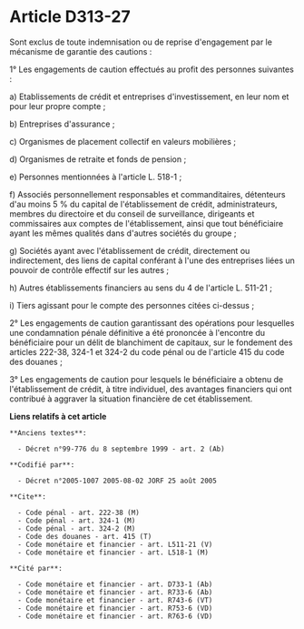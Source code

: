 # Article D313-27

Sont exclus de toute indemnisation ou de reprise d'engagement par le mécanisme de garantie des cautions :

1° Les engagements de caution effectués au profit des personnes suivantes :

a) Etablissements de crédit et entreprises d'investissement, en leur nom et pour leur propre compte ;

b) Entreprises d'assurance ;

c) Organismes de placement collectif en valeurs mobilières ;

d) Organismes de retraite et fonds de pension ;

e) Personnes mentionnées à l'article L. 518-1 ;

f) Associés personnellement responsables et commanditaires, détenteurs d'au moins 5 % du capital de l'établissement de
crédit, administrateurs, membres du directoire et du conseil de surveillance, dirigeants et commissaires aux comptes de
l'établissement, ainsi que tout bénéficiaire ayant les mêmes qualités dans d'autres sociétés du groupe ;

g) Sociétés ayant avec l'établissement de crédit, directement ou indirectement, des liens de capital conférant à l'une des
entreprises liées un pouvoir de contrôle effectif sur les autres ;

h) Autres établissements financiers au sens du 4 de l'article L. 511-21 ;

i) Tiers agissant pour le compte des personnes citées ci-dessus ;

2° Les engagements de caution garantissant des opérations pour lesquelles une condamnation pénale définitive a été prononcée
à l'encontre du bénéficiaire pour un délit de blanchiment de capitaux, sur le fondement des articles 222-38, 324-1 et 324-2
du code pénal ou de l'article 415 du code des douanes ;

3° Les engagements de caution pour lesquels le bénéficiaire a obtenu de l'établissement de crédit, à titre individuel, des
avantages financiers qui ont contribué à aggraver la situation financière de cet établissement.

**Liens relatifs à cet article**

	**Anciens textes**:

	  - Décret n°99-776 du 8 septembre 1999 - art. 2 (Ab)

	**Codifié par**:

	  - Décret n°2005-1007 2005-08-02 JORF 25 août 2005

	**Cite**:

	  - Code pénal - art. 222-38 (M)
	  - Code pénal - art. 324-1 (M)
	  - Code pénal - art. 324-2 (M)
	  - Code des douanes - art. 415 (T)
	  - Code monétaire et financier - art. L511-21 (V)
	  - Code monétaire et financier - art. L518-1 (M)

	**Cité par**:

	  - Code monétaire et financier - art. D733-1 (Ab)
	  - Code monétaire et financier - art. R733-6 (Ab)
	  - Code monétaire et financier - art. R743-6 (VT)
	  - Code monétaire et financier - art. R753-6 (VD)
	  - Code monétaire et financier - art. R763-6 (VD)
